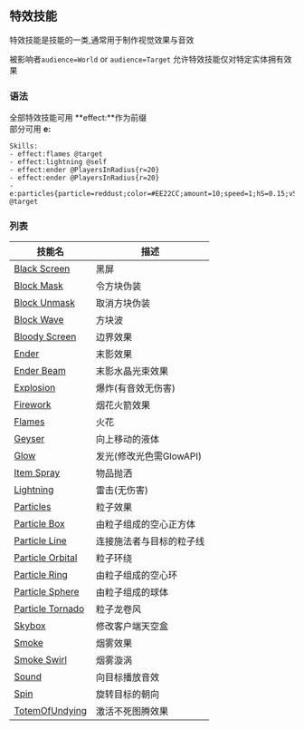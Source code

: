 
特效技能
-------------

特效技能是技能的一类,通常用于制作视觉效果与音效

被影响者`audience=World` or `audience=Target` 允许特效技能仅对特定实体拥有效果

### 语法

全部特效技能可用 **effect:**作为前缀  
部分可用 **e:**

    Skills:
    - effect:flames @target
    - effect:lightning @self
    - effect:ender @PlayersInRadius{r=20}
    - effect:ender @PlayersInRadius{r=20}
    - e:particles{particle=reddust;color=#EE22CC;amount=10;speed=1;hS=0.15;vS=.15;audience=Target} @target

### 列表

| 技能名               | 描述                                                                  |
|----------------------|-----------------------------------------------------------------------|
| [Black Screen][]     | 黑屏                       |
| [Block Mask][]       | 令方块伪装                        |
| [Block Unmask][]     | 取消方块伪装                                  |
| [Block Wave][]       | 方块波                       |
| [Bloody Screen][]    | 边界效果                                    |
| [Ender][]            | 末影效果                                             |
| [Ender Beam][]       | 末影水晶光束效果                          |
| [Explosion][]        | 爆炸(有音效无伤害)                                            |
| [Firework][]         | 烟花火箭效果                                           |
| [Flames][]           | 火花                                   |
| [Geyser][]           | 向上移动的液体                                   |
| [Glow][]             | 发光(修改光色需GlowAPI) |
| [Item Spray][]       | 物品抛洒                              |
| [Lightning][]        | 雷击(无伤害)                                        |
| [Particles][]        | 粒子效果                           |
| [Particle Box][]     | 由粒子组成的空心正方体                            |
| [Particle Line][]    | 连接施法者与目标的粒子线                       |
| [Particle Orbital][] | 粒子环绕                     |
| [Particle Ring][]    | 由粒子组成的空心环                           |
| [Particle Sphere][]  | 由粒子组成的球体                         |
| [Particle Tornado][] | 粒子龙卷风               |
| [Skybox][]           | 修改客户端天空盒                                            |
| [Smoke][]            | 烟雾效果                                               |
| [Smoke Swirl][]      | 烟雾漩涡                                 |
| [Sound][]            | 向目标播放音效                             |
| [Spin][]             | 旋转目标的朝向                                                |
| [TotemOfUndying][]     | 激活不死图腾效果     

[skill mechanic]: /技能/列表
  [Targeter]: /技能/targeters/
  [Black Screen]: /技能/effects/blackscreen
  [Block Mask]: /技能/effects/blockmask
  [Block Unmask]: /技能/effects/blockunmask
  [Block Wave]: /技能/effects/blockwave
  [Bloody Screen]: /技能/effects/bloodyscreen
  [Ender]: /技能/effects/ender
  [Ender Beam]: /技能/effects/enderbeam
  [Explosion]: /技能/effects/explosion
  [Firework]: /技能/effects/firework
  [Flames]: /技能/effects/flames
  [Geyser]: /技能/effects/geyser
  [Glow]: /技能/effects/glow
  [Item Spray]: /技能/effects/itemspray
  [Lightning]: /技能/effects/lightning
  [Particles]: /技能/effects/particles
  [Particle Box]: /技能/effects/particlebox
  [Particle Line]: /技能/effects/particleline
  [Particle Orbital]: /技能/effects/particleorbital
  [Particle Ring]: /技能/effects/particlering
  [Particle Sphere]: /技能/effects/particlesphere
  [Particle Tornado]: /技能/effects/particletornado
  [Skybox]: /技能/effects/skybox
  [Smoke]: /技能/effects/smoke
  [Smoke Swirl]: /技能/effects/smokeswirl
  [Sound]: /技能/effects/sound
  [Spin]: /技能/effects/spin
  [TotemOfUndying]: /技能/effects/totemOfUndying
  [Atom]: /技能/effects/atom
  [Particle Vortex]: /技能/effects/particlevortex
  [DNA]: /技能/effects/dna